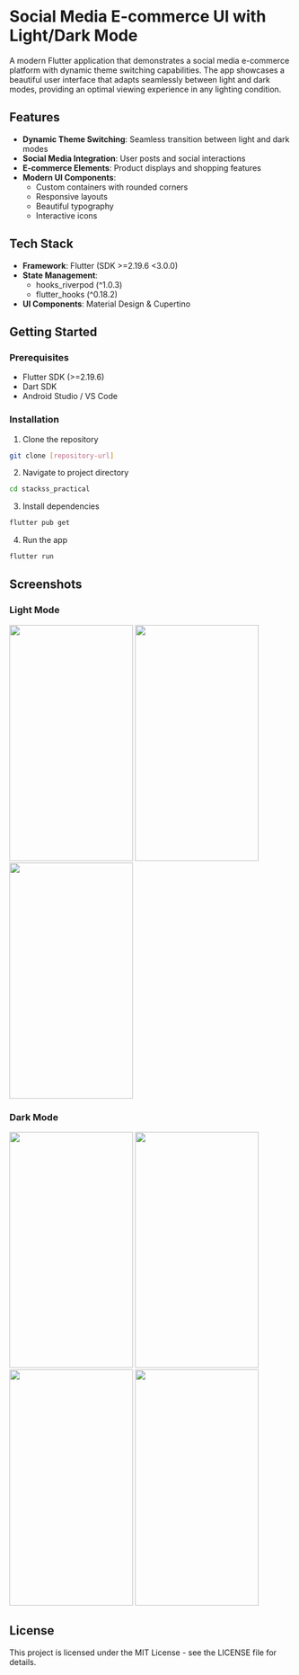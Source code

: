 # Social Media E-commerce UI with Light/Dark Mode

A modern Flutter application that demonstrates a social media e-commerce platform with dynamic theme switching capabilities. The app showcases a beautiful user interface that adapts seamlessly between light and dark modes, providing an optimal viewing experience in any lighting condition.

## Features

- **Dynamic Theme Switching**: Seamless transition between light and dark modes
- **Social Media Integration**: User posts and social interactions
- **E-commerce Elements**: Product displays and shopping features
- **Modern UI Components**: 
  - Custom containers with rounded corners
  - Responsive layouts
  - Beautiful typography
  - Interactive icons

## Tech Stack

- **Framework**: Flutter (SDK >=2.19.6 <3.0.0)
- **State Management**: 
  - hooks_riverpod (^1.0.3)
  - flutter_hooks (^0.18.2)
- **UI Components**: Material Design & Cupertino

## Getting Started

### Prerequisites

- Flutter SDK (>=2.19.6)
- Dart SDK
- Android Studio / VS Code

### Installation

1. Clone the repository
```bash
git clone [repository-url]
```

2. Navigate to project directory
```bash
cd stackss_practical
```

3. Install dependencies
```bash
flutter pub get
```

4. Run the app
```bash
flutter run
```

## Screenshots

### Light Mode
<img src="https://github.com/namanAgarwal2k/stackss_practical/assets/68550040/230aeced-9983-4709-92ec-1ef62bf62516" width="220" height="420"/>
<img src="https://github.com/namanAgarwal2k/stackss_practical/assets/68550040/fea70eb5-3a31-4a62-acc6-c855189932bd" width="220" height="420"/>
<img src="https://github.com/namanAgarwal2k/stackss_practical/assets/68550040/417b04b5-743d-4972-99fe-7a9c4a72cca4" width="220" height="420"/>

### Dark Mode
<img src="https://github.com/namanAgarwal2k/stackss_practical/assets/68550040/f77f0f53-6259-484d-a89b-21e6b96e951c" width="220" height="420"/>
<img src="https://github.com/namanAgarwal2k/stackss_practical/assets/68550040/b8543c5d-376a-44a1-85f8-e05b91356d26" width="220" height="420"/>
<img src="https://github.com/namanAgarwal2k/stackss_practical/assets/68550040/8be80605-3461-4e94-8976-8ae1ce038622" width="220" height="420"/>
<img src="https://github.com/namanAgarwal2k/stackss_practical/assets/68550040/5605263f-c925-474b-92da-91b40924d8ba" width="220" height="420"/>

## License

This project is licensed under the MIT License - see the LICENSE file for details.
